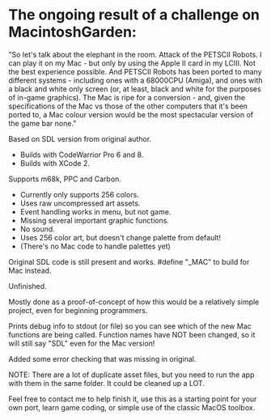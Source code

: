 The ongoing result of a challenge on MacintoshGarden:
===============

"So let's talk about the elephant in the room. Attack of the PETSCII Robots. I can play it on my Mac - but only by using the Apple II card in my LCIII. Not the best experience possible. And PETSCII Robots has been ported to many different systems - including ones with a 68000CPU (Amiga), and ones with a black and white only screen (or, at least, black and white for the purposes of in-game graphics). The Mac is ripe for a conversion - and, given the specifications of the Mac vs those of the other computers that it's been ported to, a Mac colour version would be the most spectacular version of the game bar none."

Based on SDL version from original author.

+ Builds with CodeWarrior Pro 6 and 8.
+ Builds with XCode 2.

Supports m68k, PPC and Carbon.

+ Currently only supports 256 colors.
+ Uses raw uncompressed art assets.
+ Event handling works in menu, but not game.
+ Missing several important graphic functions.
+ No sound.
+ Uses 256 color art, but doesn't change palette from default!
+ (There's no Mac code to handle palettes yet)

Original SDL code is still present and works.  #define "_MAC" to build for Mac instead.

Unfinished.  

Mostly done as a proof-of-concept of how this would be a relatively simple project, even for beginning programmers.

Prints debug info to stdout (or file) so you can see which of the new Mac functions are being called.  Function names have NOT been changed, so it will still say "SDL" even for the Mac version!

Added some error checking that was missing in original.

NOTE: There are a lot of duplicate asset files, but you need to run the app with them in the same folder.  It could be cleaned up a LOT.

Feel free to contact me to help finish it, use this as a starting point for your own port, learn game coding, or simple use of the classic MacOS toolbox.
